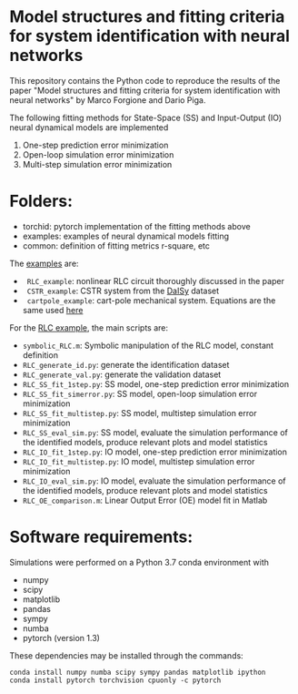 # Model structures and fitting criteria for system identification with neural networks

This repository contains the Python code to reproduce the results of the paper "Model structures and fitting criteria for system identification with neural networks" by Marco Forgione and Dario Piga.

The following fitting methods for State-Space (SS) and Input-Output (IO) neural dynamical models are implemented

 1. One-step prediction error minimization
 2. Open-loop simulation error minimization
 3. Multi-step simulation error minimization


# Folders:
* torchid:  pytorch implementation of the fitting methods above
* examples: examples of neural dynamical models fitting 
* common:   definition of fitting metrics r-square, etc

The [examples](examples) are:

* `` RLC_example``: nonlinear RLC circuit thoroughly discussed in the paper
* `` CSTR_example``: CSTR system from the [DaISy](https://homes.esat.kuleuven.be/~tokka/daisydata.html) dataset 
* `` cartpole_example``: cart-pole mechanical system. Equations are the same used [here](https://github.com/forgi86/pyMPC/blob/master/examples/example_inverted_pendulum.ipynb)

For the [RLC example](examples/RLC_example), the main scripts are:

 *   ``symbolic_RLC.m``: Symbolic manipulation of the RLC model, constant definition
 * ``RLC_generate_id.py``:  generate the identification dataset 
 * ``RLC_generate_val.py``: generate the validation dataset 
 *  ``RLC_SS_fit_1step.py``: SS model, one-step prediction error minimization
 *  ``RLC_SS_fit_simerror.py``: SS model, open-loop simulation error minimization
 *  ``RLC_SS_fit_multistep.py``: SS model, multistep simulation error minimization
 *  ``RLC_SS_eval_sim.py``: SS model, evaluate the simulation performance of the identified models, produce relevant plots  and model statistics
 *  ``RLC_IO_fit_1step.py``: IO model, one-step prediction error minimization
 *  ``RLC_IO_fit_multistep.py``: IO model, multistep simulation error minimization
 *  ``RLC_IO_eval_sim.py``: IO model, evaluate the simulation performance of the identified models, produce relevant plots  and model statistics
 *   ``RLC_OE_comparison.m``: Linear Output Error (OE) model fit in Matlab
  

# Software requirements:
Simulations were performed on a Python 3.7 conda environment with

 * numpy
 * scipy
 * matplotlib
 * pandas
 * sympy
 * numba
 * pytorch (version 1.3)
 
These dependencies may be installed through the commands:

```
conda install numpy numba scipy sympy pandas matplotlib ipython
conda install pytorch torchvision cpuonly -c pytorch
```
